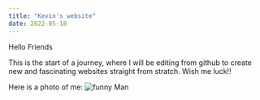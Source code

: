 ```yaml
---
title: "Kevin's website"
date: 2022-05-18
---
```


Hello Friends


This is the start of a journey, where I will be editing from github to create new and fascinating websites straight from stratch. Wish me luck!!

Here is a photo of me: ![funny Man](Dragster.jpg)


